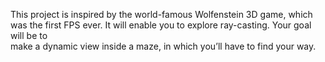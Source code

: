 This project is inspired by the world-famous Wolfenstein 3D game, which \
was the first FPS ever. It will enable you to explore ray-casting. Your goal will be to \
make a dynamic view inside a maze, in which you’ll have to find your way.
